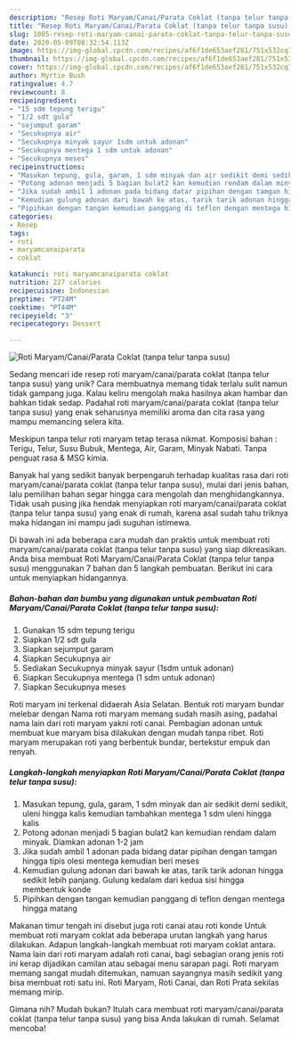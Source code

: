 ```yaml
---
description: "Resep Roti Maryam/Canai/Parata Coklat (tanpa telur tanpa susu) yang Enak Banget"
title: "Resep Roti Maryam/Canai/Parata Coklat (tanpa telur tanpa susu) yang Enak Banget"
slug: 1005-resep-roti-maryam-canai-parata-coklat-tanpa-telur-tanpa-susu-yang-enak-banget
date: 2020-05-09T08:32:54.113Z
image: https://img-global.cpcdn.com/recipes/af6f1de653aef281/751x532cq70/roti-maryamcanaiparata-coklat-tanpa-telur-tanpa-susu-foto-resep-utama.jpg
thumbnail: https://img-global.cpcdn.com/recipes/af6f1de653aef281/751x532cq70/roti-maryamcanaiparata-coklat-tanpa-telur-tanpa-susu-foto-resep-utama.jpg
cover: https://img-global.cpcdn.com/recipes/af6f1de653aef281/751x532cq70/roti-maryamcanaiparata-coklat-tanpa-telur-tanpa-susu-foto-resep-utama.jpg
author: Myrtie Bush
ratingvalue: 4.7
reviewcount: 8
recipeingredient:
- "15 sdm tepung terigu"
- "1/2 sdt gula"
- "sejumput garam"
- "Secukupnya air"
- "Secukupnya minyak sayur 1sdm untuk adonan"
- "Secukupnya mentega 1 sdm untuk adonan"
- "Secukupnya meses"
recipeinstructions:
- "Masukan tepung, gula, garam, 1 sdm minyak dan air sedikit demi sedikit, uleni hingga kalis kemudian tambahkan mentega 1 sdm uleni hingga kalis"
- "Potong adonan menjadi 5 bagian bulat2 kan kemudian rendam dalam minyak. Diamkan adonan 1-2 jam"
- "Jika sudah ambil 1 adonan pada bidang datar pipihan dengan tamgan hingga tipis olesi mentega kemudian beri meses"
- "Kemudian gulung adonan dari bawah ke atas, tarik tarik adonan hingga sedikit lebih panjang. Gulung kedalam dari kedua sisi hingga membentuk konde"
- "Pipihkan dengan tangan kemudian panggang di teflon dengan mentega hingga matang"
categories:
- Resep
tags:
- roti
- maryamcanaiparata
- coklat

katakunci: roti maryamcanaiparata coklat 
nutrition: 227 calories
recipecuisine: Indonesian
preptime: "PT24M"
cooktime: "PT44M"
recipeyield: "3"
recipecategory: Dessert

---
```



![Roti Maryam/Canai/Parata Coklat (tanpa telur tanpa susu)](https://img-global.cpcdn.com/recipes/af6f1de653aef281/751x532cq70/roti-maryamcanaiparata-coklat-tanpa-telur-tanpa-susu-foto-resep-utama.jpg)

Sedang mencari ide resep roti maryam/canai/parata coklat (tanpa telur tanpa susu) yang unik? Cara membuatnya memang tidak terlalu sulit namun tidak gampang juga. Kalau keliru mengolah maka hasilnya akan hambar dan bahkan tidak sedap. Padahal roti maryam/canai/parata coklat (tanpa telur tanpa susu) yang enak seharusnya memiliki aroma dan cita rasa yang mampu memancing selera kita.

Meskipun tanpa telur roti maryam tetap terasa nikmat. Komposisi bahan : Terigu, Telur, Susu Bubuk, Mentega, Air, Garam, Minyak Nabati. Tanpa penguat rasa &amp; MSG kimia.

Banyak hal yang sedikit banyak berpengaruh terhadap kualitas rasa dari roti maryam/canai/parata coklat (tanpa telur tanpa susu), mulai dari jenis bahan, lalu pemilihan bahan segar hingga cara mengolah dan menghidangkannya. Tidak usah pusing jika hendak menyiapkan roti maryam/canai/parata coklat (tanpa telur tanpa susu) yang enak di rumah, karena asal sudah tahu triknya maka hidangan ini mampu jadi suguhan istimewa.


Di bawah ini ada beberapa cara mudah dan praktis untuk membuat roti maryam/canai/parata coklat (tanpa telur tanpa susu) yang siap dikreasikan. Anda bisa membuat Roti Maryam/Canai/Parata Coklat (tanpa telur tanpa susu) menggunakan 7 bahan dan 5 langkah pembuatan. Berikut ini cara untuk menyiapkan hidangannya.

<!--inarticleads1-->

##### Bahan-bahan dan bumbu yang digunakan untuk pembuatan Roti Maryam/Canai/Parata Coklat (tanpa telur tanpa susu):

1. Gunakan 15 sdm tepung terigu
1. Siapkan 1/2 sdt gula
1. Siapkan sejumput garam
1. Siapkan Secukupnya air
1. Sediakan Secukupnya minyak sayur (1sdm untuk adonan)
1. Siapkan Secukupnya mentega (1 sdm untuk adonan)
1. Siapkan Secukupnya meses


Roti maryam ini terkenal didaerah Asia Selatan. Bentuk roti maryam bundar melebar dengan Nama roti maryam memang sudah masih asing, padahal nama lain dari roti maryam yakni roti canai. Pembagian adonan untuk membuat kue maryam bisa dilakukan dengan mudah tanpa ribet. Roti maryam merupakan roti yang berbentuk bundar, bertekstur empuk dan renyah. 

<!--inarticleads2-->

##### Langkah-langkah menyiapkan Roti Maryam/Canai/Parata Coklat (tanpa telur tanpa susu):

1. Masukan tepung, gula, garam, 1 sdm minyak dan air sedikit demi sedikit, uleni hingga kalis kemudian tambahkan mentega 1 sdm uleni hingga kalis
1. Potong adonan menjadi 5 bagian bulat2 kan kemudian rendam dalam minyak. Diamkan adonan 1-2 jam
1. Jika sudah ambil 1 adonan pada bidang datar pipihan dengan tamgan hingga tipis olesi mentega kemudian beri meses
1. Kemudian gulung adonan dari bawah ke atas, tarik tarik adonan hingga sedikit lebih panjang. Gulung kedalam dari kedua sisi hingga membentuk konde
1. Pipihkan dengan tangan kemudian panggang di teflon dengan mentega hingga matang


Makanan timur tengah ini disebut juga roti canai atau roti konde Untuk membuat roti maryam coklat ada beberapa urutan langkah yang harus dilakukan. Adapun langkah-langkah membuat roti maryam coklat antara. Nama lain dari roti maryam adalah roti canai, bagi sebagian orang jenis roti ini kerap dijadikan camilan atau sebagai menu sarapan pagi. Roti maryam memang sangat mudah ditemukan, namuan sayangnya masih sedikit yang bisa membuat roti satu ini. Roti Maryam, Roti Canai, dan Roti Prata sekilas memang mirip. 

Gimana nih? Mudah bukan? Itulah cara membuat roti maryam/canai/parata coklat (tanpa telur tanpa susu) yang bisa Anda lakukan di rumah. Selamat mencoba!
